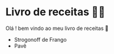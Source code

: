 # Livro de receitas :man_cook:

Olá ! bem vindo ao meu livro de receitas :wave:

- Strogonoff de Frango
- Pavê 